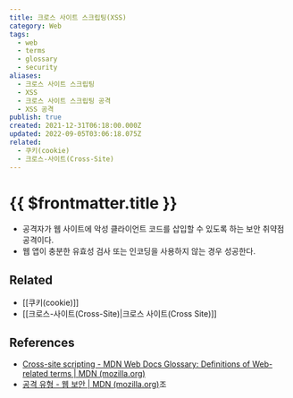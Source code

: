 ```yaml
---
title: 크로스 사이트 스크립팅(XSS)
category: Web
tags:
  - web
  - terms
  - glossary
  - security
aliases:
  - 크로스 사이트 스크립팅
  - XSS
  - 크로스 사이트 스크립팅 공격
  - XSS 공격
publish: true
created: 2021-12-31T06:18:00.000Z
updated: 2022-09-05T03:06:18.075Z
related:
  - 쿠키(cookie)
  - 크로스-사이트(Cross-Site)
---
```


# {{ $frontmatter.title }}

- 공격자가 웹 사이트에 악성 클라이언트 코드를 삽입할 수 있도록 하는 보안 취약점 공격이다.
- 웹 앱이 충분한 유효성 검사 또는 인코딩을 사용하지 않는 경우 성공한다.

## Related

- [[쿠키(cookie)]]
- [[크로스-사이트(Cross-Site)|크로스 사이트(Cross Site)]]

## References

- [Cross-site scripting - MDN Web Docs Glossary: Definitions of Web-related terms | MDN (mozilla.org)](https://developer.mozilla.org/en-US/docs/Glossary/Cross-site_scripting)
- [공격 유형 - 웹 보안 | MDN (mozilla.org)](https://developer.mozilla.org/en-US/docs/Web/Security/Types_of_attacks#cross-site_scripting_xss)조
